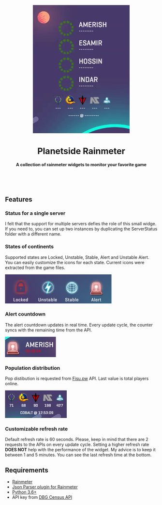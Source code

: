 <div align="center">
	<br>
	<br>
	<a href="https://sindresorhus.com/caprine">
		<img src="/misc/inaction.gif" width="320">
	</a>
	<h1>Planetside Rainmeter</h1>
	<p>
		<b>A collection of rainmeter widgets to monitor your favorite game</b>
	</p>
	<br>
	<br>
	<br>
</div>

## Features

### Status for a single server
I felt that the support for multiple servers defies the role of this small widge. If you need to, you can set up two instances by duplicating the ServerStatus folder with a different name.

### States of continents
Supported states are Locked, Unstable, Stable, Alert and Unstable Alert. You can easily customize the icons for each state. Current icons were extracted from the game files.

![](/misc/states.png)

### Alert countdown
The alert countdown updates in real time. Every update cycle, the counter syncs with the remaining time from the API. 

![](/misc/feature_alert.png)

### Population distribution
Pop distibution is requested from [Fisu.pw](https://ps2.fisu.pw/) API. Last value is total players online.

![](/misc/feature_pop.png)

### Customizable refresh rate
Default refresh rate is 60 seconds. Please, keep in mind that there are 2 requests to the APIs on every update cycle. Setting a higher refresh rate **DOES NOT** help with the performance of the widget. My advice is to keep it between 1 and 5 minutes. You can see the last refresh time at the bottom.

## Requirements

* [Rainmeter](https://github.com/rainmeter/rainmeter)
* [Json Parser plugin for Rainmeter](https://github.com/e2e8/rainmeter-jsonparser)
* [Python 3.6+](https://www.python.org/downloads/)
* API key from [DBG Census API](http://census.daybreakgames.com/#devSignup)

